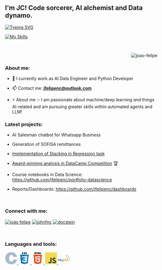 ## I'm JC! Code sorcerer, AI alchemist and Data dynamo.
[![Typing SVG](https://readme-typing-svg.demolab.com?font=Fira+Code&pause=1000&random=false&width=480&lines=Crafting+the+Future%2C+One+Line+at+a+Time!+)](https://git.io/typing-svg)

[![My Skills](https://skillicons.dev/icons?i=gcp,azure,linux,py,flask,django,mongodb,powershell,js,openai&perline=6)](https://skillicons.dev)

<br>

<p align="right"><img src="https://github.com/Adam-pw/Adam-pw/blob/main/animation_500_kxa883sd.gif" alt="joao-felipe"></img></p>

### About me: 

- 🌱 I currently work as AI Data Engineer and Python Developer

- 📫 Contact me: **jfelipenc@outlook.com**

- ⚡ About me :- I am passionate about machine/deep learning and things AI-related and am pursuing greater skills within automated agents and LLM!

### Latest projects:
- AI Salesman chatbot for Whatsapp Business

- Generation of SOFISA remittances

- [Implementation of Stacking in Regression task](https://www.kaggle.com/code/docstein/implementa-o-de-stacking-com-scikit-learn)

- [Award-winning analysis in DataCamp Competition](https://app.datacamp.com/workspace/w/9582a890-1c89-46cd-a16e-921c3683958b) :trophy:

- Course notebooks in Data Science: https://github.com/jfelipenc/portfolio-datascience

- Reports/Dashboards: https://github.com/jfelipenc/dashboards

<br>

### Connect with me:

<p align="left">
  <a href="https://www.linkedin.com/in/jo%C3%A3o-felipe-nunes-carvalho-2a32131a3/" target="blank"><img align="center" src="https://raw.githubusercontent.com/rahuldkjain/github-profile-readme-generator/master/src/images/icons/Social/linked-in-alt.svg" alt="joão felipe" height="30" width="40"></img></a>
  <a href="https://www.instagram.com/johnfnc/" target="blank"><img align="center" src="https://raw.githubusercontent.com/rahuldkjain/github-profile-readme-generator/master/src/images/icons/Social/instagram.svg" alt="johnfnc" height="30" width="40"></img></a>
 <a href="https://www.kaggle.com/docstein" target="blank"><img align="center" src="https://raw.githubusercontent.com/rahuldkjain/github-profile-readme-generator/master/src/images/icons/Social/kaggle.svg" alt="docstein" height="30" width="40"></img></a>
</p>

<br>

### Languages and tools:

<p align="left"> <a href="https://www.cprogramming.com/" target="_blank" rel="noreferrer"> <img src="https://raw.githubusercontent.com/devicons/devicon/master/icons/c/c-original.svg" alt="c" width="40" height="40"></img> </a> <a href="https://www.w3schools.com/css/" target="_blank" rel="noreferrer"> <img src="https://raw.githubusercontent.com/devicons/devicon/master/icons/css3/css3-original-wordmark.svg" alt="css3" width="40" height="40"></img> </a> <a href="https://www.w3.org/html/" target="_blank" rel="noreferrer"> <img src="https://raw.githubusercontent.com/devicons/devicon/master/icons/html5/html5-original-wordmark.svg" alt="html5" width="40" height="40"></img> </a> <a href="https://developer.mozilla.org/en-US/docs/Web/JavaScript" target="_blank" rel="noreferrer"> <img src="https://raw.githubusercontent.com/devicons/devicon/master/icons/javascript/javascript-original.svg" alt="javascript" width="40" height="40"></img> </a> <a href="https://www.mysql.com/" target="_blank" rel="noreferrer"> <img src="https://raw.githubusercontent.com/devicons/devicon/master/icons/mysql/mysql-original-wordmark.svg" alt="mysql" width="40" height
